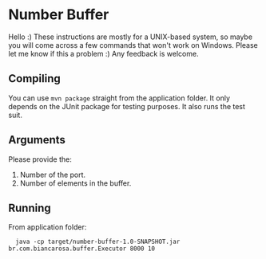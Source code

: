 # Number Buffer

Hello :) 
These instructions are mostly for a UNIX-based system, so maybe you will come across a few commands that won't work on Windows. Please let me know if this a problem :)
Any feedback is welcome.

## Compiling

You can use ``mvn package`` straight from the application folder.
It only depends on the JUnit package for testing purposes.
It also runs the test suit.


## Arguments
Please provide the:
1. Number of the port.
2. Number of elements in the buffer.

## Running
From application folder:

```
  java -cp target/number-buffer-1.0-SNAPSHOT.jar br.com.biancarosa.buffer.Executor 8000 10

```
